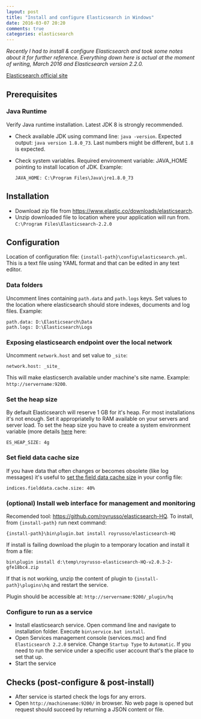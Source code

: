 ```yaml
---
layout: post
title: "Install and configure Elasticsearch in Windows"
date: 2016-03-07 20:20
comments: true
categories: elasticsearch 
---
```


*Recently I had to install & configure Elasticsearch and took some notes about it for further reference. Everything down here is actual at the moment of writing, March 2016 and Elasticsearch version 2.2.0.*

[Elasticsearch official site](https://www.elastic.co/)

## Prerequisites

### Java Runtime
Verify Java runtime installation. Latest JDK 8 is strongly recommended. 

 - Check available JDK using command line: `java -version`. Expected output: `java version 1.8.0_73`. Last numbers might be different, but `1.8` is expected.
 - Check system variables. Required environment variable: JAVA_HOME pointing to install location of JDK. Example: 
 
    `JAVA_HOME: C:\Program Files\Java\jre1.8.0_73`

## Installation
 - Download zip file from https://www.elastic.co/downloads/elasticsearch.
 - Unzip downloaded file to location where your application will run from. `C:\Program Files\Elasticsearch-2.2.0` 
   
## Configuration
Location of configuration file: `{install-path}\config\elasticsearch.yml`. This is a text file using YAML format and that can be edited in any text editor.

### Data folders 
Uncomment lines containing `path.data` and `path.logs` keys. Set values to the location where elasticsearch should store indexes, documents and log files. Example:

    path.data: D:\Elasticsearch\Data
    path.logs: D:\Elasticsearch\Logs
 
### Exposing elasticsearch endpoint over the local network

Uncomment `network.host` and set value to `_site`:

    network.host: _site_
    
This will make elasticserch available under machine's site name. Example: `http://servername:9200`.

### Set the heap size 
By default Elasticsearch will reserve 1 GB for it's heap. For most installations it's not enough. Set it appropriatelly to RAM available on your servers and server load. To set the heap size you have to create a system environment variable (more details [here](https://www.elastic.co/guide/en/elasticsearch/guide/current/heap-sizing.html) here:

    ES_HEAP_SIZE: 4g

### Set field data cache size
If you have data that often changes or becomes obsolete (like log messages) it's useful to [set the field data cache size](https://www.elastic.co/guide/en/elasticsearch/guide/current/_limiting_memory_usage.html)  in your config file:

    indices.fielddata.cache.size: 40%

### (optional) Install web interface for management and monitoring

Recomended tool: https://github.com/royrusso/elasticsearch-HQ. To install, from `{install-path}` run next command:

    {install-path}\bin\plugin.bat install royrusso/elasticsearch-HQ

If install is failing download the plugin to a temporary location and install it from a file:

    bin\plugin install d:\temp\royrusso-elasticsearch-HQ-v2.0.3-2-gfe18bc4.zip

If that is not working, unzip the content of plugin to `{install-path}\plugins\hq` and restart the service.

Plugin should be accessible at: `http://servername:9200/_plugin/hq` 

### Configure to run as a service
 - Install elasticsearch service. Open command line and navigate to installation folder. Execute `bin\service.bat install`. 
 - Open Services management console (services.msc) and find `Elasticsearch 2.2.0` service. Change `Startup Type` to `Automatic`. If you need to run the service under a specific user account that's the place to set that up.
 - Start the service

## Checks (post-configure & post-install)
- After service is started check the logs for any errors.
- Open `http://machinename:9200/` in browser. No web page is opened but request should succeed by returning a JSON content or file.
